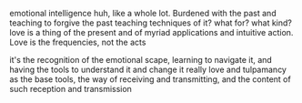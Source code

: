 emotional intelligence huh, like a whole lot. Burdened with the past
and teaching to forgive the past
teaching techniques of it? what for? what kind? love is a thing of the present and of myriad applications and intuitive action. Love is the frequencies, not the acts

it's the recognition of the emotional scape, learning to navigate it, and having the tools to understand it and change it
really love and tulpamancy as the base tools, the way of receiving and transmitting, and the content of such reception and transmission
